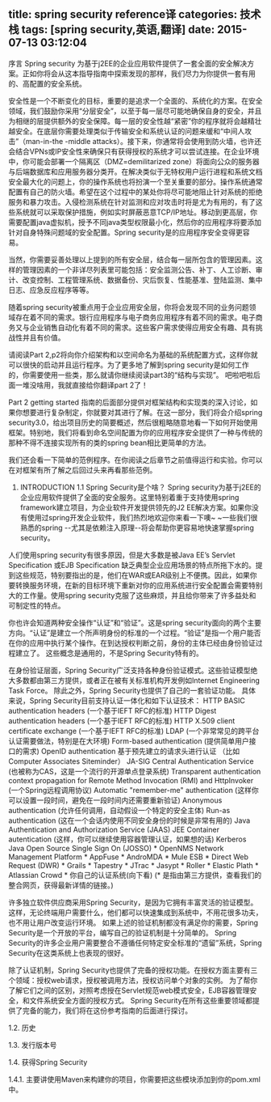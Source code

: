 title: spring security reference译
categories: 技术栈
tags: [spring security,英语,翻译]
date: 2015-07-13 03:12:04
---
序言
Spring security 为基于j2EE的企业应用软件提供了一套全面的安全解决方案。正如你将会从这本指导指南中探索发现的那样，我们尽力为你提供一套有用的、高配置的安全系统。

安全性是一个不断变化的目标，重要的是追求一个全面的、系统化的方案。在安全领域，我们鼓励你采用“分层安全”，以至于每一层尽可能地确保自身的安全，并且为相继的层提供额外的安全保障。每一层的安全性越“紧密”你的程序就将会越精壮越安全。在底层你需要处理类似于传输安全和系统认证的问题来缓和“中间人攻击”（man-in-the -middle attacks）。接下来，你通常将会使用到防火墙，也许还会结合VPNs或IP安全性来确保只有获得授权的系统才可以尝试连接。在企业环境中，你可能会部署一个隔离区（DMZ=demilitarized zone）将面向公众的服务器与后端数据库和应用服务器分类开。在解决类似于无特权用户运行进程和系统文档安全最大化的问题上，你的操作系统也将扮演一个至关重要的部分。操作系统通常配置有自己的防火墙。希望在这个过程中的某处你将尽可能地阻止针对系统的拒绝服务和暴力攻击。入侵检测系统在针对监测和应对攻击时将是尤为有用的，有了这些系统就可以采取保护措施，例如实时屏蔽恶意TCP/IP地址。移动到更高层，你需要配置java虚拟机，授予不同java类型权限最小化，然后你的应用程序将要添加针对自身特殊问题域的安全配置。Spring security是的应用程序安全变得更容易。

当然，你需要妥善处理以上提到的所有安全层，结合每一层所包含的管理因素。这样的管理因素的一个非详尽列表里可能包括：安全监测公告、补丁、人工诊断、审计、改变控制、工程管理系统、数据备份、灾后恢复、性能基准、登陆监测、集中日志、应急反应程序等等。

随着spring security被重点用于企业应用安全层，你将会发现不同的业务问题领域存在着不同的需求。银行应用程序与电子商务应用程序有着不同的需求。电子商务又与企业销售自动化有着不同的需求。这些客户需求使得应用安全有趣、具有挑战性并且有价值。

请阅读Part 2,p2将向你介绍架构和以空间命名为基础的系统配置方式，这样你就可以很快的启动并且运行程序。为了更多地了解到spring security是如何工作的，你需要使用一些类，那么就请你继续阅读part3的“结构与实现”。
吧啦吧啦后面一堆没啥用，我就直接给你翻译part 2了！

Part 2 getting started
指南的后面部分提供对框架结构和实现类的深入讨论，如果你想要进行复杂制定，你就要对其进行了解。在这一部分，我们将会介绍spring security3.0，给出项目历史的简要概述，然后很粗略随意地看一下如何开始使用框架。特别地，我们将看到命名空间配置为你的应用程序安全提供了一种与传统的那种不得不连接实现所有的类的spring bean相比更简单的方法。

我们还会看一下简单的范例程序。在你阅读之后章节之前值得运行和实验。你可以在对框架有所了解之后回过头来再看那些范例。


<!--more-->


1. INTRODUCTION
1.1 Spring Security是个啥？
Spring security为基于j2EE的企业应用软件提供了全面的安全服务。这里特别着重于支持使用spring framework建立项目，为企业软件开发提供领先的J2 EE解决方案。如果你没有使用过spring开发企业软件，我们热烈地欢迎你来看一下噢~ ~一些我们很熟悉的spring --尤其是依赖注入原理--将会帮助你更容易地快速掌握spring security。

人们使用spring security有很多原因，但是大多数是被Java EE’s Servlet Specification 或EJB Specification 缺乏典型企业应用场景的特点所拖下水的。提到这些规范，特别要指出的是，他们在WAR或EAR级别上不便携。因此，如果你要转换服务环境，在新的目标环境下重新对你的应用系统进行安全配置会需要特别大的工作量。使用spring security克服了这些麻烦，并且给你带来了许多益处和可制定性的特点。

你也许会知道两种安全操作“认证”和“验证”。这是spring security面向的两个主要方向。“认证”是建立一个所声明身份的标准的一个过程。“验证”是指一个用户能否在你的应用中执行某个操作。在到达授权判断之前，身份的主体已经由身份验证过程建立了。 这些概念是通用的，不是Spring Security特有的。

在身份验证层面，Spring Security广泛支持各种身份验证模式。这些验证模型绝大多数都由第三方提供，或者正在被有关标准机构开发例如Internet Engineering Task Force。 除此之外，Spring Security也提供了自己的一套验证功能。 具体来说，Spring Security目前支持认证一体化和如下认证技术：
HTTP BASIC authentication headers (一个基于IEFT RFC的标准)
HTTP Digest authentication headers (一个基于IEFT RFC的标准)
HTTP X.509 client certificate exchange (一个基于IEFT RFC的标准)
LDAP (一个非常常见的跨平台认证需要做法，特别是在大环境)
Form-based authentication (提供简单用户接口的需求)
OpenID authentication
基于预先建立的请求头进行认证 （比如Computer Associates Siteminder）
JA-SIG Central Authentication Service (也被称为CAS，这是一个流行的开源单点登录系统)
Transparent authentication context propagation for Remote Method Invocation (RMI) and HttpInvoker
(一个Spring远程调用协议)
Automatic "remember-me" authentication (这样你可以设置一段时间，避免在一段时间内还需要重新验证)
Anonymous authentication (允许任何调用，自动假设一个特定的安全主体)
Run-as authentication (这在一个会话内使用不同安全身份的时候是非常有用的)
Java Authentication and Authorization Service (JAAS)
JEE Container autentication (这样，你可以继续使用容器管理认证，如果想的话)
Kerberos
Java Open Source Single Sign On (JOSSO) *
OpenNMS Network Management Platform *
AppFuse *
AndroMDA *
Mule ESB *
Direct Web Request (DWR) *
Grails *
Tapestry *
JTrac *
Jasypt *
Roller *
Elastic Plath *
Atlassian Crowd *
你自己的认证系统(向下看)
(* 是指由第三方提供，查看我们的整合网页，获得最新详情的链接。)

许多独立软件供应商采用Spring Security，是因为它拥有丰富灵活的验证模型。
这样，无论终端用户需要什么，他们都可以快速集成到系统中，不用花很多功夫，
也不用让用户改变运行环境。 如果上述的验证机制都没有满足你的需要，Spring
Security是一个开放的平台，编写自己的验证机制是十分简单的。 Spring Security的许多企业用户需要整合不遵循任何特定安全标准的“遗留”系统，Spring Security在这类系统上也表现的很好。

除了认证机制，Spring Security也提供了完备的授权功能。在授权方面主要有三个领域：授权web请求，授权被调用方法，授权访问单个对象的实例。
为了帮你了解它们之间的区别，对照考虑授在Servlet规范web模式安全，EJB容器管理安全，和文件系统安全方面的授权方式。 Spring Security在所有这些重要领域都提供了完备的能力，我们将在这份参考指南的后面进行探讨。

1.2. 历史

1.3. 发行版本号

1.4. 获得Spring Security

1.4.1.
主要讲使用Maven来构建你的项目，你需要把这些模块添加到你的pom.xml
中。



